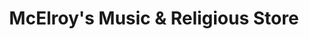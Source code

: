 ---
title: "McElroy's Music & Religious Store"
url: /riverhead/mcelroys-music-und-religious-store/
shop: Religion
---